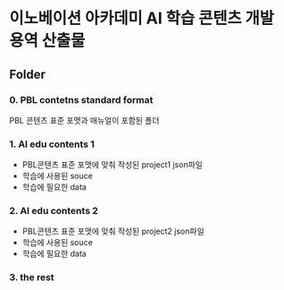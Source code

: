 # 이노베이션 아카데미 AI 학습 콘텐츠 개발 용역 산출물

## Folder

### 0. PBL contetns standard format
PBL 콘텐츠 표준 포맷과 매뉴얼이 포함된 폴더

### 1. AI edu contents 1
- PBL콘텐츠 표준 포맷에 맞춰 작성된 project1 json파일 
- 학습에 사용된 souce
- 학습에 필요한 data


### 2. AI edu contents 2
- PBL콘텐츠 표준 포맷에 맞춰 작성된 project2 json파일 
- 학습에 사용된 souce
- 학습에 필요한 data

### 3. the rest
